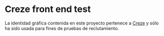 # Creze front end test

La identidad gráfica contenida en este proyecto pertenece a [Creze](https://www.creze.com) y sólo ha sido usada para fines de pruebas de reclutamiento.